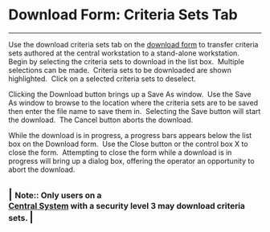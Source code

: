 # Download Form: Criteria Sets     Tab 
-----

Use the download criteria sets tab on the [download 
form](<7mr4.md>) to transfer criteria sets authored at the central workstation to a stand-alone workstation.&nbsp; Begin by selecting the 
criteria sets to download in the list box.&nbsp; Multiple selections can be made.&nbsp; 
Criteria sets to be downloaded are shown highlighted.&nbsp; Click on a selected 
criteria sets 
to deselect.

Clicking the Download button brings up a Save As window.&nbsp; Use the Save 
As window to browse to the location where the criteria sets are 
to be saved then enter the file name to save  them in.&nbsp; Selecting the Save 
button will start the download.&nbsp; The Cancel button aborts the download.

While the download is in progress, a progress bars appears below the list box 
on the Download form.&nbsp; Use the Close button or the control box X to close 
the form.&nbsp; Attempting to close the form while a download is in progress 
will bring up a dialog box, offering the operator an opportunity to abort the 
download.

| <font size="3"><b>Note:: </b>Only users on a<br>    <a href="7mls.htm">Central System</a> with a security level 3  may download criteria sets.  </font> |
-----